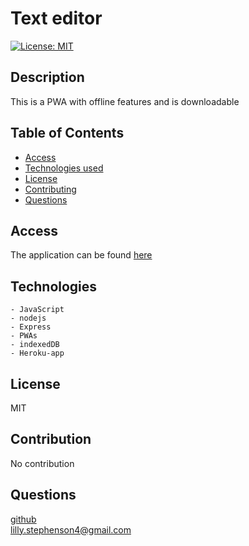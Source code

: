 # Text editor
  [![License: MIT](https://img.shields.io/badge/License-MIT-yellow.svg)](https://opensource.org/licenses/MIT)
  ## Description
  This is a PWA with offline features and is downloadable
  ## Table of Contents 
  - [Access](#access)
  - [Technologies used](#technologies)
  - [License](#license)
  - [Contributing](#contribution)
  - [Questions](#questions)
  ## Access
  The application can be found <a href="https://afternoon-temple-84912.herokuapp.com/"> here </a>
  ## Technologies
    - JavaScript
    - nodejs
    - Express
    - PWAs
    - indexedDB
    - Heroku-app
  ## License
  MIT
  ## Contribution
  No contribution
  ## Questions
<a href= "https://github.com/lills1"> github </a>
<br>
<a href="mailto:lilly.stephenson4@gmail.com"> lilly.stephenson4@gmail.com</a>

